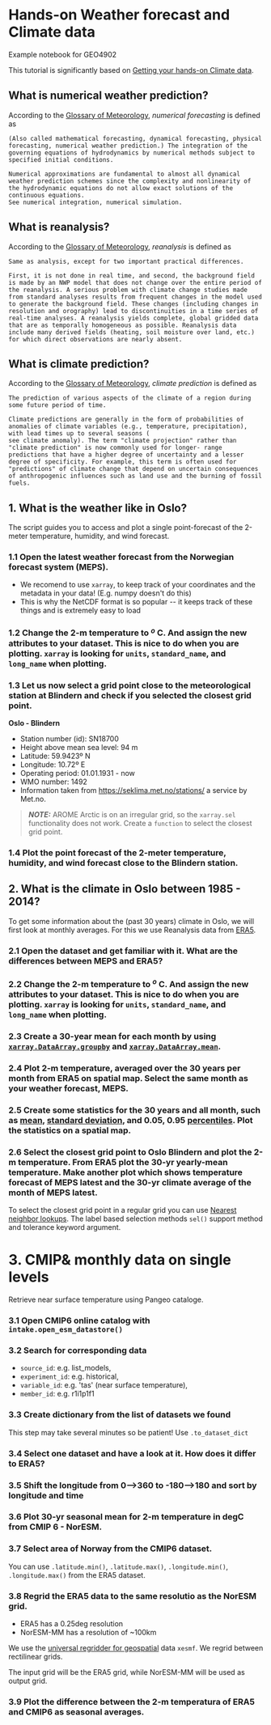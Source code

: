 # Hands-on Weather forecast and Climate data
Example notebook for GEO4902

This tutorial is significantly based on [Getting your hands-on Climate data](https://nordicesmhub.github.io/climate-data-tutorial/).


## What is numerical weather prediction?
According to the [Glossary of Meteorology](https://glossary.ametsoc.org/wiki/Numerical_forecasting), _numerical forecasting_ is defined as
~~~
(Also called mathematical forecasting, dynamical forecasting, physical forecasting, numerical weather prediction.) The integration of the governing equations of hydrodynamics by numerical methods subject to specified initial conditions.

Numerical approximations are fundamental to almost all dynamical weather prediction schemes since the complexity and nonlinearity of the hydrodynamic equations do not allow exact solutions of the continuous equations.
See numerical integration, numerical simulation.
~~~

## What is reanalysis?
According to the [Glossary of Meteorology](https://glossary.ametsoc.org/wiki/Reanalysis), _reanalysis_ is defined as 

~~~  
Same as analysis, except for two important practical differences.

First, it is not done in real time, and second, the background field is made by an NWP model that does not change over the entire period of the reanalysis. A serious problem with climate change studies made from standard analyses results from frequent changes in the model used to generate the background field. These changes (including changes in resolution and orography) lead to discontinuities in a time series of real-time analyses. A reanalysis yields complete, global gridded data that are as temporally homogeneous as possible. Reanalysis data include many derived fields (heating, soil moisture over land, etc.) for which direct observations are nearly absent.
~~~ 

## What is climate prediction?
According to the [Glossary of Meteorology](https://glossary.ametsoc.org/wiki/Climate_prediction), _climate prediction_ is defined as 

~~~  
The prediction of various aspects of the climate of a region during some future period of time.

Climate predictions are generally in the form of probabilities of anomalies of climate variables (e.g., temperature, precipitation), with lead times up to several seasons (
see climate anomaly). The term "climate projection" rather than "climate prediction" is now commonly used for longer- range predictions that have a higher degree of uncertainty and a lesser degree of specificity. For example, this term is often used for "predictions" of climate change that depend on uncertain consequences of anthropogenic influences such as land use and the burning of fossil fuels.
~~~

 

## 1. What is the weather like in Oslo?
The script guides you to access and plot a single point-forecast of the 2-meter temperature, humidity, and wind forecast.

### 1.1 Open the latest weather forecast from the Norwegian forecast system (MEPS).
- We recomend to use `xarray`, to keep track of your coordinates and the metadata in your data! (E.g. numpy doesn't do this)
- This is why the NetCDF format is so popular -- it keeps track of these things and is extremely easy to load

### 1.2 Change the 2-m temperature to $^{o}$ C. And assign the new attributes to your dataset. This is nice to do when you are plotting. `xarray` is looking for `units`, `standard_name`, and `long_name` when plotting.


### 1.3 Let us now select a grid point close to the meteorological station at Blindern and check if you selected the closest grid point.

**Oslo - Blindern**
- Station number (id): SN18700
- Height above mean sea level: 94 m
- Latitude: 59.9423º N
- Longitude: 10.72º E
- Operating period: 01.01.1931 - now
- WMO number: 1492
- Information taken from <https://seklima.met.no/stations/> a service by Met.no. 

> **_NOTE:_**  AROME Arctic is on an irregular grid, so the `xarray.sel` functionality does not work. Create a `function` to select the closest grid point.

### 1.4 Plot the point forecast of the 2-meter temperature, humidity, and wind forecast close to the Blindern station.


## 2. What is the climate in Oslo between 1985 - 2014?
To get some information about the (past 30 years) climate in Oslo, we will first look at monthly averages. For this we use Reanalysis data from [ERA5](./visualization_python/data/2t_Amon_ERA5_1985_2014_Norway.nc).

### 2.1 Open the dataset and get familiar with it. What are the differences between MEPS and ERA5? 

### 2.2 Change the 2-m temperature to $^{o}$ C. And assign the new attributes to your dataset. This is nice to do when you are plotting. `xarray` is looking for `units`, `standard_name`, and `long_name` when plotting.

### 2.3 Create a 30-year mean for each month by using [`xarray.DataArray.groupby`](http://xarray.pydata.org/en/stable/generated/xarray.DataArray.groupby.html) and [`xarray.DataArray.mean`](http://xarray.pydata.org/en/stable/generated/xarray.DataArray.mean.html).

### 2.4 Plot 2-m temperature, averaged over the 30 years per month from ERA5 on spatial map. Select the same month as your weather forecast, MEPS.

### 2.5 Create some statistics for the 30 years and all month, such as [mean](http://xarray.pydata.org/en/stable/generated/xarray.DataArray.mean.html), [standard deviation](http://xarray.pydata.org/en/stable/generated/xarray.DataArray.std.html), and 0.05, 0.95 [percentiles](http://xarray.pydata.org/en/stable/generated/xarray.DataArray.quantile.html). Plot the statistics on a spatial map.

### 2.6 Select the closest grid point to Oslo Blindern and plot the 2-m temperature. From ERA5 plot the 30-yr yearly-mean temperature. Make another plot which shows temperature forecast of MEPS latest and the 30-yr climate average of the month of MEPS latest.

To select the closest grid point in a regular grid you can use [Nearest neighbor lookups](http://xarray.pydata.org/en/stable/user-guide/indexing.html#nearest-neighbor-lookups). The label based selection methods `sel()` support method and tolerance keyword argument.


# 3. CMIP& monthly data on single levels
Retrieve near surface temperature using Pangeo cataloge. 

### 3.1 Open CMIP6 online catalog with `intake.open_esm_datastore()`

### 3.2 Search for corresponding data
- `source_id`: e.g. list_models, 
- `experiment_id`: e.g. historical, 
- `variable_id`: e.g. 'tas' (near surface temperature), 
- `member_id`: e.g. r1i1p1f1

### 3.3 Create dictionary from the list of datasets we found
This step may take several minutes so be patient!
Use `.to_dataset_dict`

### 3.4 Select one dataset and have a look at it. How does it differ to ERA5?

### 3.5 Shift the longitude from 0-->360 to -180-->180 and sort by longitude and time

### 3.6 Plot 30-yr seasonal mean for 2-m temperature in degC from CMIP 6 - NorESM. 
### 3.7 Select area of Norway from the CMIP6 dataset.
You can use `.latitude.min()`, `.latitude.max()`, `.longitude.min()`, `.longitude.max()` from the ERA5 dataset.


### 3.8 Regrid the ERA5 data to the same resolutio as the NorESM grid. 
- ERA5 has a 0.25deg resolution
- NorESM-MM has a resolution of ~100km

We use the [universal regridder for geospatial](https://xesmf.readthedocs.io/en/latest/) data `xesmf`. We regrid between rectilinear grids.

The input grid will be the ERA5 grid, while NorESM-MM will be used as output grid.

### 3.9 Plot the difference between the 2-m temperatura of ERA5 and CMIP6 as seasonal averages.
